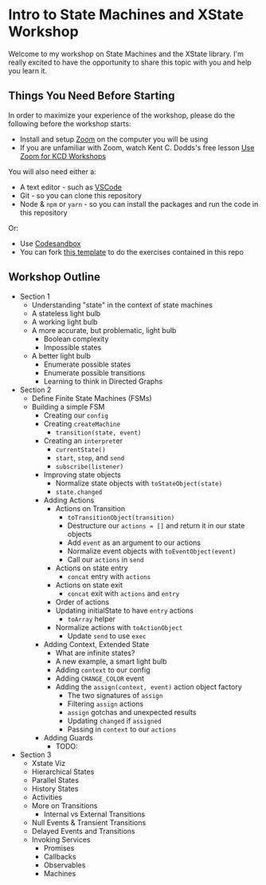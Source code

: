 # Intro to State Machines and XState Workshop

Welcome to my workshop on State Machines and the XState library. I'm really excited to have the opportunity to share this topic with you and help you learn it.

## Things You Need Before Starting

In order to maximize your experience of the workshop, please do the following before the workshop starts:

- Install and setup [Zoom](https://zoom.us) on the computer you will be using
- If you are unfamiliar with Zoom, watch Kent C. Dodds's free lesson [Use Zoom for KCD Workshops](https://egghead.io/lessons/egghead-use-zoom-for-kcd-workshops)

You will also need either a:

- A text editor - such as [VSCode](https://code.visualstudio.com/)
- Git - so you can clone this repository
- Node & `npm` or `yarn` - so you can install the packages and run the code in this repository

Or:

- Use [Codesandbox](https://codesandbox.io)
- You can fork [this template](https://codesandbox.io/s/xstate-template-9cerx) to do the exercises contained in this repo

## Workshop Outline

- Section 1
  - Understanding "state" in the context of state machines
  - A stateless light bulb
  - A working light bulb
  - A more accurate, but problematic, light bulb
    - Boolean complexity
    - Impossible states
  - A better light bulb
    - Enumerate possible states
    - Enumerate possible transitions
    - Learning to think in Directed Graphs
- Section 2
  - Define Finite State Machines (FSMs)
  - Building a simple FSM
    - Creating our `config`
    - Creating `createMachine`
      - `transition(state, event)`
    - Creating an `interpret`er
      - `currentState()`
      - `start`, `stop`, and `send`
      - `subscribe(listener)`
    - Improving state objects
      - Normalize state objects with `toStateObject(state)`
      - `state.changed`
    - Adding Actions
      - Actions on Transition
        - `toTransitionObject(transition)`
        - Destructure our `actions = []` and return it in our state objects
        - Add `event` as an argument to our actions
        - Normalize event objects with `toEventObject(event)`
        - Call our `actions` in `send`
      - Actions on state entry
        - `concat` entry with `actions`
      - Actions on state exit
        - `concat` exit with `actions` and `entry`
      - Order of actions
      - Updating initialState to have `entry` actions
        - `toArray` helper
      - Normalize actions with `toActionObject`
        - Update `send` to use `exec`
    - Adding Context, Extended State
      - What are infinite states?
      - A new example, a smart light bulb
      - Adding `context` to our config
      - Adding `CHANGE_COLOR` event
      - Adding the `assign(context, event)` action object factory
        - The two signatures of `assign`
        - Filtering `assign` actions
        - `assign` gotchas and unexpected results
        - Updating `changed` if `assigned`
        - Passing in `context` to our `actions`
    - Adding Guards
      - TODO:
- Section 3
  - Xstate Viz
  - Hierarchical States
  - Parallel States
  - History States
  - Activities
  - More on Transitions
    - Internal vs External Transitions
  - Null Events & Transient Transitions
  - Delayed Events and Transitions
  - Invoking Services
    - Promises
    - Callbacks
    - Observables
    - Machines
